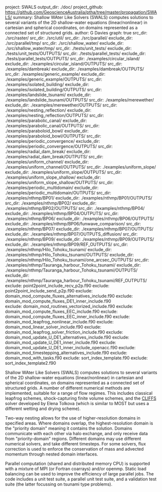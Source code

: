 project: SWALS
output_dir: ./doc/
project_github: https://github.com/GeoscienceAustralia/ptha/tree/master/propagation/SWALS/
summary: Shallow WAter Like Solvers (SWALS) computes solutions to several variants of the 2D shallow-water equations (linear/nonlinear) in cartesian and spherical coordinates, on domains represented as a connected set of structured grids. 
author: G Davies
graph: true
src_dir: ./src/raster/
src_dir: ./src/util/
src_dir: ./src/parallel/
exclude_dir: ./src/parallel/tmp/
src_dir: ./src/shallow_water/
exclude_dir: ./src/shallow_water/tmp/
src_dir: ./tests/unit_tests/
exclude_dir: ./tests/unit_tests/OUTPUTS/
src_dir: ./tests/parallel_tests/
exclude_dir: ./tests/parallel_tests/OUTPUTS/
src_dir: ./examples/circular_island/
exclude_dir: ./examples/circular_island/OUTPUTS/
src_dir: ./examples/dambreak/
exclude_dir: ./examples/dambreak/OUTPUTS/
src_dir: ./examples/generic_example/
exclude_dir: ./examples/generic_example/OUTPUTS/
src_dir: ./examples/isolated_building/
exclude_dir: ./examples/isolated_building/OUTPUTS/
src_dir: ./examples/landslide_tsunami/
exclude_dir: ./examples/landslide_tsunami/OUTPUTS/
src_dir: ./examples/merewether/
exclude_dir: ./examples/merewether/OUTPUTS/
src_dir: ./examples/nesting_reflection/
exclude_dir: ./examples/nesting_reflection/OUTPUTS/
src_dir: ./examples/parabolic_canal/
exclude_dir: ./examples/parabolic_canal/OUTPUTS/
src_dir: ./examples/paraboloid_bowl/
exclude_dir: ./examples/paraboloid_bowl/OUTPUTS/
src_dir: ./examples/periodic_convergence/
exclude_dir: ./examples/periodic_convergence/OUTPUTS/
src_dir: ./examples/radial_dam_break/
exclude_dir: ./examples/radial_dam_break/OUTPUTS/
src_dir: ./examples/uniform_channel/
exclude_dir: ./examples/uniform_channel/OUTPUTS/
src_dir: ./examples/uniform_slope/
exclude_dir: ./examples/uniform_slope/OUTPUTS/
src_dir: ./examples/uniform_slope_shallow/
exclude_dir: ./examples/uniform_slope_shallow/OUTPUTS/
src_dir: ./examples/periodic_multidomain/
exclude_dir: ./examples/periodic_multidomain/OUTPUTS/
src_dir: ./examples/nthmp/BP01/
exclude_dir: ./examples/nthmp/BP01/OUTPUTS/
src_dir: ./examples/nthmp/BP02/
exclude_dir: ./examples/nthmp/BP02/OUTPUTS/
src_dir: ./examples/nthmp/BP04/
exclude_dir: ./examples/nthmp/BP04/OUTPUTS/
src_dir: ./examples/nthmp/BP06/
exclude_dir: ./examples/nthmp/BP06/OUTPUTS/
exclude_dir: ./examples/nthmp/BP06/funwave_comparison/
src_dir: ./examples/nthmp/BP07/
exclude_dir: ./examples/nthmp/BP07/OUTPUTS/
exclude_dir: ./examples/nthmp/BP07/OUTPUTS_diffusion/
src_dir: ./examples/nthmp/BP09/
exclude_dir: ./examples/nthmp/BP09/OUTPUTS/
exclude_dir: ./examples/nthmp/BP09/REF_OUTPUTS/
src_dir: ./examples/nthmp/Hilo_Tohoku_tsunami/
exclude_dir: ./examples/nthmp/Hilo_Tohoku_tsunami/OUTPUTS/
exclude_dir: ./examples/nthmp/Hilo_Tohoku_tsunami/one_arcsec_OUTPUTS/
src_dir: ./examples/nthmp/Tauranga_harbour_Tohoku_tsunami/
exclude_dir: ./examples/nthmp/Tauranga_harbour_Tohoku_tsunami/OUTPUTS/
exclude_dir: ./examples/nthmp/Tauranga_harbour_Tohoku_tsunami/REF_OUTPUTS/
exclude: point2point_include_recv_p2p.f90
exclude: point2point_include_send_p2p.f90
exclude: domain_mod_compute_fluxes_alternatives_include.f90
exclude: domain_mod_compute_fluxes_DE1_inner_include.f90  
exclude: domain_mod_routines_vectorized_include.f90
exclude: domain_mod_compute_fluxes_EEC_include.f90 
exclude: domain_mod_compute_fluxes_EEC_inner_include.f90 
exclude: domain_mod_leapfrog_nonlinear_include.f90 
exclude: domain_mod_linear_solver_include.f90
exclude: domain_mod_leapfrog_solver_friction_include.f90
exclude: domain_mod_update_U_DE1_alternatives_include.f90
exclude: domain_mod_update_U_DE1_inner_include.f90
exclude: domain_mod_update_U_DE1_inner_include_openacc.f90
exclude: domain_mod_timestepping_alternatives_include.f90
exclude: domain_mod_with_tasks.f90
exclude: sort_index_template.f90
exclude: sort_index_template2.f90

Shallow WAter Like Solvers (SWALS) computes solutions to several variants of the 2D shallow-water equations (linear/nonlinear) in cartesian and spherical coordinates, on domains represented as a connected set of structured grids. A number of different numerical methods are implemented, suitable for a range of flow regimes. This includes classical leapfrog schemes, shock-capturing finite volume schemes, and the [CLIFFS](https://github.com/Delta-function/cliffs-src) solver developed by Elena Tolkova (which is similar to MOST but uses a different wetting and drying scheme). 

Two-way nesting allows for the use of higher-resolution domains in specified areas. Where domains overlap, the highest-resolution domain is the "priority domain" meaning it contains the solution. Domains communicate with each other via halo exchange, and only receive data from "priority-domain" regions. Different domains may use different numerical solvers, and take different timesteps. For some solvers, flux correction is used to enforce the conservation of mass and advected momentum through nested domain interfaces. 

Parallel computation (shared and distributed memory CPU) is supported with a mixture of MPI (or Fortran coarrays) and/or openmp. Static load balancing can be used to improve the efficiency of large parallel jobs. The code includes a unit test suite, a parallel unit test suite, and a validation test suite (the latter focussing on tsunami type problems).
